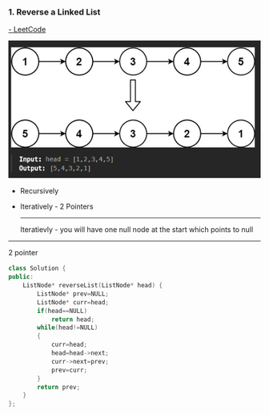 ### 1. Reverse a Linked List

[- LeetCode](https://leetcode.com/problems/reverse-linked-list/description/)



![](../assets/2024-07-08-22-52-26-image.png)

- Recursively 

- Iteratively - 2 Pointers
  
  ---
  
  Iteratievly - you will have one null node at the start which points to null

---

2 pointer

```cpp
class Solution {
public:
    ListNode* reverseList(ListNode* head) {
        ListNode* prev=NULL;
        ListNode* curr=head;
        if(head==NULL)
            return head;
        while(head!=NULL)
        {
            curr=head;
            head=head->next;
            curr->next=prev;
            prev=curr;
        } 
        return prev;
    }
};
```
